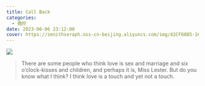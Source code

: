 ```yaml
---
title: Call Back
categories:
  - 摘抄
date: 2023-06-06 23:12:00
cover: https://zenithseraph.oss-cn-beijing.aliyuncs.com/img/42CF60B5-16D4-4D87-A51A-41199490BB50_1_105_c.jpeg
---
```


![](https://zenithseraph.oss-cn-beijing.aliyuncs.com/img/42CF60B5-16D4-4D87-A51A-41199490BB50_1_105_c.jpeg)

> There are some people who think love is sex and marriage and six o’clock-kisses and children, and perhaps it is, Miss Lester. But do you know what I think? I think love is a touch and yet not a touch.
